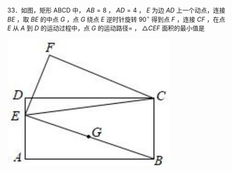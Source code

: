 33．如图，矩形 ABCD 中， $A B { = } 8$ ， $A D { = } 4$ ， $E$ 为边 $A D$ 上一个动点，连接 $B E$ ，取 $B E$ 的中点 $G$ ，点 $G$ 绕点 $E$ 逆时针旋转 $9 0 ^ { \circ }$ 得到点 $F$ ，连接 $C F$ ，在点 $E$ 从 $A$ 到 $D$ 的运动过程中，点 $G$ 的运动路径= ， $\triangle C E F$ 面积的最小值是

![](<../../qs_image_DB/专题2-4_瓜豆轨最值模型：为什么我们喜欢手拉手（直线与曲线）（解析版）_/161f763947cbbd552799edb591b0eaa05705ab6b22fecc7d469c58ea1f5b7b5d.jpg>)
